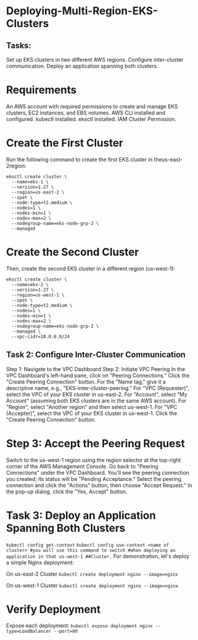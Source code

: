 # Deploying-Multi-Region-EKS-Clusters
## Tasks:
Set up EKS clusters in two different AWS regions.
Configure inter-cluster communication.
Deploy an application spanning both clusters.


# Requirements
An AWS account with required permissions to create and manage EKS clusters, EC2 instances, and EBS volumes.
AWS CLI installed and configured.
kubectl installed.
eksctl installed.
IAM Cluster Permission.


# Create the First Cluster
Run the following command to create the first EKS cluster in theus-east-2region:

```
eksctl create cluster \
  --name=eks-1 \
  --version=1.27 \
  --region=us-east-2 \
  --spot \
  --node-type=t2.medium \
  --nodes=1 \
  --nodes-min=1 \
  --nodes-max=2 \
  --nodegroup-name=eks-node-grp-2 \
  --managed
```


# Create the Second Cluster
Then, create the second EKS cluster in a different region (us-west-1):

```
eksctl create cluster \
  --name=eks-2 \
  --version=1.27 \
  --region=us-west-1 \
  --spot \
  --node-type=t2.medium \
  --nodes=1 \
  --nodes-min=1 \
  --nodes-max=2 \
  --nodegroup-name=eks-node-grp-2 \
  --managed \
  --vpc-cidr=10.0.0.0/24
```
## Task 2: Configure Inter-Cluster Communication


Step 1: Navigate to the VPC Dashboard
Step 2: Initiate VPC Peering
In the VPC Dashboard's left-hand pane, click on "Peering Connections."
Click the "Create Peering Connection" button.
For the "Name tag," give it a descriptive name, e.g., "EKS-inter-cluster-peering."
For "VPC (Requester)", select the VPC of your EKS cluster in us-east-2.
For "Account", select "My Account" (assuming both EKS clusters are in the same AWS account).
For "Region", select "Another region" and then select us-west-1.
For "VPC (Accepter)", select the VPC of your EKS cluster in us-west-1.
Click the "Create Peering Connection" button.

# Step 3: Accept the Peering Request
Switch to the us-west-1 region using the region selector at the top-right corner of the AWS Management Console.
Go back to "Peering Connections" under the VPC Dashboard.
You'll see the peering connection you created; its status will be "Pending Acceptance."
Select the peering connection and click the "Actions" button, then choose "Accept Request."
In the pop-up dialog, click the "Yes, Accept" button.



# Task 3: Deploy an Application Spanning Both Clusters


`kubectl config get-context`
`kubectl config use-context <name of cluster> #you will use this command to switch #when deploying an application in that us-west-1 ##Cluster.` 
For demonstration, let's deploy a simple Nginx deployment:

On us-east-2 Cluster
`kubectl create deployment nginx --image=nginx`


On us-west-1 Cluster
`kubectl create deployment nginx --image=nginx`

# Verify Deployment
Expose each deployment:
`kubectl expose deployment nginx --type=LoadBalancer --port=80`

